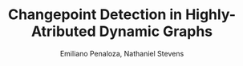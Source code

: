 ---
paperId: 25
author: Emiliano Penaloza, Nathaniel Stevens
publicationauthor: Penaloza, E. et. al.
title: Changepoint Detection in Highly-Atributed Dynamic Graphs
pdf: Emiliano_Penaloza.pdf
poster: --
pitch: --
type: Poster
topic: Anomaly Detection
subtopic: GNN
link: https://doi.org/10.52591/lxai202407278
conference: icml
year: 2024
tags: icml-2024
location: Vienna, Austria
---